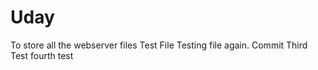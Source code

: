 # Uday
To store all the webserver files
Test File
Testing file again. Commit
Third Test
fourth test

